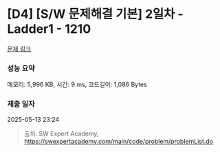 # [D4] [S/W 문제해결 기본] 2일차 - Ladder1 - 1210 

[문제 링크](https://swexpertacademy.com/main/code/problem/problemDetail.do?contestProbId=AV14ABYKADACFAYh) 

### 성능 요약

메모리: 5,996 KB, 시간: 9 ms, 코드길이: 1,086 Bytes

### 제출 일자

2025-05-13 23:24



> 출처: SW Expert Academy, https://swexpertacademy.com/main/code/problem/problemList.do